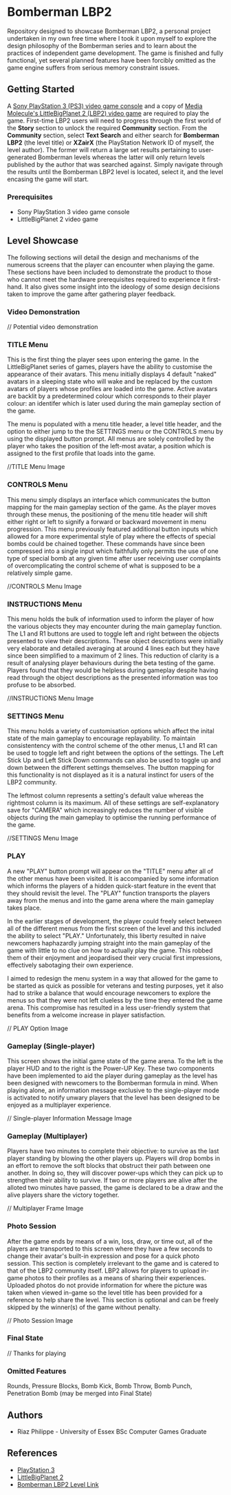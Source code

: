 # Bomberman LBP2
Repository designed to showcase Bomberman LBP2, a personal project undertaken in my own free time where I took it upon myself to explore the design philosophy of the Bomberman series and to learn about the practices of independent game development. The game is finished and fully functional, yet several planned features have been forcibly omitted as the game engine suffers from serious memory constraint issues.


## Getting Started
A [Sony PlayStation 3 (PS3) video game console](https://en.wikipedia.org/wiki/PlayStation_3) and a copy of [Media Molecule's LittleBigPlanet 2 (LBP2) video game](https://en.wikipedia.org/wiki/LittleBigPlanet_2) are required to play the game. First-time LBP2 users will need to progress through the first world of the **Story** section to unlock the required **Community** section. From the **Community** section, select **Text Search** and either search for **Bomberman LBP2** (the level title) or **XZairX** (the PlayStation Network ID of myself, the level author). The former will return a large set results pertaining to user-generated Bomberman levels whereas the latter will only return levels published by the author that was searched against. Simply navigate through the results until the Bomberman LBP2 level is located, select it, and the level encasing the game will start.


### Prerequisites
* Sony PlayStation 3 video game console
* LittleBigPlanet 2 video game


## Level Showcase
The following sections will detail the design and mechanisms of the numerous screens that the player can encounter when playing the game. These sections have been included to demonstrate the product to those who cannot meet the hardware prerequisites required to experience it first-hand. It also gives some insight into the ideology of some design decisions taken to improve the game after gathering player feedback.


### Video Demonstration
// Potential video demonstration


### TITLE Menu
This is the first thing the player sees upon entering the game. In the LittleBigPlanet series of games, players have the ability to customise the appearance of their avatars. This menu initially displays 4 default "naked" avatars in a sleeping state who will wake and be replaced by the custom avatars of players whose profiles are loaded into the game. Active avatars are backlit by a predetermined colour which corresponds to their player colour: an identifer which is later used during the main gameplay section of the game.

The menu is populated with a menu title header, a level title header, and the option to either jump to the the SETTINGS menu or the CONTROLS menu by using the displayed button prompt. All menus are solely controlled by the player who takes the position of the left-most avatar, a position which is assigned to the first profile that loads into the game.

//TITLE Menu Image


### CONTROLS Menu
This menu simply displays an interface which communicates the button mapping for the main gameplay section of the game. As the player moves through these menus, the positioning of the menu title header will shift either right or left to signify a forward or backward movement in menu progression. This menu previously featured additional button inputs which allowed for a more experimental style of play where the effects of special bombs could be chained together. These commands have since been compressed into a single input which faithfully only permits the use of one type of special bomb at any given time after user receiving user complaints of overcomplicating the control scheme of what is supposed to be a relatively simple game.

//CONTROLS Menu Image


### INSTRUCTIONS Menu
This menu holds the bulk of information used to inform the player of how the various objects they may encounter during the main gameplay function. The L1 and R1 buttons are used to toggle left and right between the objects presented to view their descriptions. These object descriptions were initially very elaborate and detailed averaging at around 4 lines each but they have since been simplified to a maximum of 2 lines. This reduction of clarity is a result of analysing player behaviours during the beta testing of the game. Players found that they would be helpless during gameplay despite having read through the object descriptions as the presented information was too profuse to be absorbed.

//INSTRUCTIONS Menu Image


### SETTINGS Menu
This menu holds a variety of customisation options which affect the inital state of the main gameplay to encourage replayability. To maintain consistentency with the control scheme of the other menus, L1 and R1 can be used to toggle left and right between the options of the settings. The Left Stick Up and Left Stick Down commands can also be used to toggle up and down between the different settings themselves. The button mapping for this functionality is not displayed as it is a natural instinct for users of the LBP2 community.

The leftmost column represents a setting's default value whereas the rightmost column is its maximum. All of these settings are self-explanatory save for "CAMERA" which increasingly reduces the number of visible objects during the main gameplay to optimise the running performance of the game.

//SETTINGS Menu Image


### PLAY
A new "PLAY" button prompt will appear on the "TITLE" menu after all of the other menus have been visited. It is accompanied by some information which informs the players of a hidden quick-start feature in the event that they should revisit the level. The "PLAY" function transports the players away from the menus and into the game arena where the main gameplay takes place.

In the earlier stages of development, the player could freely select between all of the different menus from the first screen of the level and this included the ability to select "PLAY." Unfortunately, this liberty resulted in naive newcomers haphazardly jumping straight into the main gameplay of the game with little to no clue on how to actually play the game. This robbed them of their enjoyment and jeopardised their very crucial first impressions, effectively sabotaging their own experience.
 
I aimed to redesign the menu system in a way that allowed for the game to be started as quick as possible for veterans and testing purposes, yet it also had to strike a balance that would encourage newcomers to explore the menus so that they were not left clueless by the time they entered the game arena. This compromise has resulted in a less user-friendly system that benefits from a welcome increase in player satisfaction.

// PLAY Option Image


### Gameplay (Single-player)
This screen shows the initial game state of the game arena. To the left is the player HUD and to the right is the Power-UP Key. These two components have been implemented to aid the player during gameplay as the level has been designed with newcomers to the Bomberman formula in mind. When playing alone, an information message exclusive to the single-player mode is activated to notify unwary players that the level has been designed to be enjoyed as a multiplayer experience.

// Single-player Information Message Image


### Gameplay (Multiplayer)
Players have two minutes to complete their objective: to survive as the last player standing by blowing the other players up. Players will drop bombs in an effort to remove the soft blocks that obstruct their path between one another. In doing so, they will discover power-ups which they can pick up to strengthen their ability to survive. If two or more players are alive after the alloted two minutes have passed, the game is declared to be a draw and the alive players share the victory together.

// Multiplayer Frame Image


### Photo Session
After the game ends by means of a win, loss, draw, or time out, all of the players are transported to this screen where they have a few seconds to change their avatar's built-in expression and pose for a quick photo session. This section is completely irrelevant to the game and is catered to that of the LBP2 community itself. LBP2 allows for players to upload in-game photos to their profiles as a means of sharing their experiences. Uploaded photos do not provide information for where the picture was taken when viewed in-game so the level title has been provided for a reference to help share the level. This section is optional and can be freely skipped by the winner(s) of the game without penalty.

// Photo Session Image


### Final State
// Thanks for playing


### Omitted Features
Rounds, Pressure Blocks, Bomb Kick, Bomb Throw, Bomb Punch, Penetration Bomb
(may be merged into Final State)


## Authors
* Riaz Philippe - University of Essex BSc Computer Games Graduate


## References
* [PlayStation 3](https://en.wikipedia.org/wiki/PlayStation_3)
* [LittleBigPlanet 2](https://en.wikipedia.org/wiki/LittleBigPlanet_2)
* [Bomberman LBP2 Level Link](https://lbp.me/v/q3q01np)

